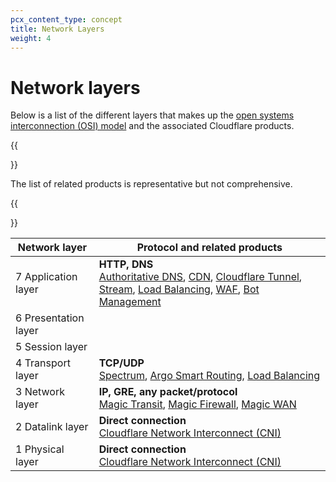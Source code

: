 ```yaml
---
pcx_content_type: concept
title: Network Layers
weight: 4
---
```


# Network layers

Below is a list of the different layers that makes up the [open systems interconnection (OSI) model](https://www.cloudflare.com/learning/ddos/glossary/open-systems-interconnection-model-osi/) and the associated Cloudflare products.

{{<Aside heading="Note:">}}

The list of related products is representative but not comprehensive.

{{</Aside>}}

|  Network layer       | Protocol and related products   |
|----------------------|---------------------------------|
| 7 Application layer  | **HTTP, DNS**</br> [Authoritative DNS](/dns), [CDN](https://www.cloudflare.com/cdn/), [Cloudflare Tunnel](/cloudflare-one/connections/connect-networks/), [Stream](/stream), [Load Balancing](/load-balancing/understand-basics/proxy-modes/), [WAF](/waf), [Bot Management](/bots) |
| 6 Presentation layer |                                 |
| 5 Session layer      |                                 |
| 4 Transport layer    | **TCP/UDP**</br> [Spectrum](/spectrum), [Argo Smart Routing](/argo-smart-routing/), [Load Balancing](/load-balancing/understand-basics/proxy-modes/) |
| 3 Network layer  | **IP, GRE, any packet/protocol**</br> [Magic Transit](/magic-transit), [Magic Firewall](/magic-firewall), [Magic WAN](/magic-wan) |
| 2 Datalink layer     | **Direct connection**</br> [Cloudflare Network Interconnect (CNI)](/network-interconnect) |
| 1 Physical layer     | **Direct connection**</br> [Cloudflare Network Interconnect (CNI)](/network-interconnect) |